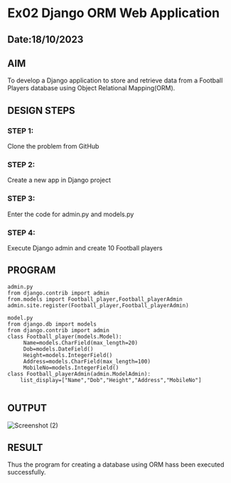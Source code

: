 # Ex02 Django ORM Web Application
## Date:18/10/2023 

## AIM
To develop a Django application to store and retrieve data from a Football Players database using Object Relational Mapping(ORM).

## DESIGN STEPS

### STEP 1:
Clone the problem from GitHub

### STEP 2:
Create a new app in Django project

### STEP 3:
Enter the code for admin.py and models.py

### STEP 4:
Execute Django admin and create 10 Football players

## PROGRAM
```
admin.py
from django.contrib import admin
from.models import Football_player,Football_playerAdmin
admin.site.register(Football_player,Football_playerAdmin)

model.py
from django.db import models
from django.contrib import admin
class Football_player(models.Model):
     Name=models.CharField(max_length=20)
     Dob=models.DateField()
     Height=models.IntegerField()
     Address=models.CharField(max_length=100)
     MobileNo=models.IntegerField()
class Football_playerAdmin(admin.ModelAdmin):
    list_display=["Name","Dob","Height","Address","MobileNo"]
    

```
## OUTPUT
![Screenshot (2)](https://github.com/Mohamedasils/ORM/assets/144870445/2dd9a9ba-89b9-4cdf-bdbc-14c135bfb88a)


## RESULT
Thus the program for creating a database using ORM hass been executed successfully.
